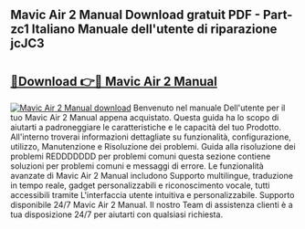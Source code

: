 ## Mavic Air 2 Manual Download gratuit PDF - Part-zc1 Italiano Manuale dell'utente di riparazione jcJC3

# <h2><a href="http://dfcb6vb.blite.top/?on=Mavic+Air+2+Manual">🔗Download 👉🔴 Mavic Air 2 Manual</a></h2>

[![Mavic Air 2 Manual download](https://i.imgur.com/lujVjoI.png)](http://dfcb6vb.blite.top/?on=Mavic+Air+2+Manual)
Benvenuto nel manuale Dell'utente per il tuo Mavic Air 2 Manual appena acquistato. Questa guida ha lo scopo di aiutarti a padroneggiare le caratteristiche e le capacità del tuo Prodotto. All'interno troverai informazioni dettagliate su funzionalità, configurazione, utilizzo, Manutenzione e Risoluzione dei problemi. Guida alla risoluzione dei problemi REDDDDDDD per problemi comuni questa sezione contiene soluzioni per problemi comuni e messaggi di errore. Le funzionalità avanzate di Mavic Air 2 Manual includono Supporto multilingue, traduzione in tempo reale, gadget personalizzabili e riconoscimento vocale, tutti accessibili tramite L'interfaccia utente intuitiva e personalizzabile. Supporto disponibile 24/7 Mavic Air 2 Manual. Il nostro Team di assistenza clienti è a tua disposizione 24/7 per aiutarti con qualsiasi richiesta.
